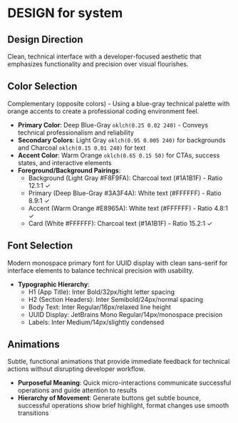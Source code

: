 # DESIGN for system

## Design Direction

Clean, technical interface with a developer-focused aesthetic that emphasizes functionality and precision over visual flourishes.

## Color Selection

Complementary (opposite colors) - Using a blue-gray technical palette with orange accents to create a professional coding environment feel.

- **Primary Color**: Deep Blue-Gray `oklch(0.25 0.02 240)` - Conveys technical professionalism and reliability
- **Secondary Colors**: Light Gray `oklch(0.95 0.005 240)` for backgrounds and Charcoal `oklch(0.15 0.01 240)` for text
- **Accent Color**: Warm Orange `oklch(0.65 0.15 50)` for CTAs, success states, and interactive elements
- **Foreground/Background Pairings**:
    - Background (Light Gray #F8F9FA): Charcoal text (#1A1B1F) - Ratio 12.1:1 ✓
    - Primary (Deep Blue-Gray #3A3F4A): White text (#FFFFFF) - Ratio 8.9:1 ✓
    - Accent (Warm Orange #E8965A): White text (#FFFFFF) - Ratio 4.8:1 ✓
    - Card (White #FFFFFF): Charcoal text (#1A1B1F) - Ratio 15.2:1 ✓

## Font Selection

Modern monospace primary font for UUID display with clean sans-serif for interface elements to balance technical precision with usability.

- **Typographic Hierarchy**:
    - H1 (App Title): Inter Bold/32px/tight letter spacing
    - H2 (Section Headers): Inter Semibold/24px/normal spacing
    - Body Text: Inter Regular/16px/relaxed line height
    - UUID Display: JetBrains Mono Regular/14px/monospace precision
    - Labels: Inter Medium/14px/slightly condensed

## Animations

Subtle, functional animations that provide immediate feedback for technical actions without disrupting developer workflow.

- **Purposeful Meaning**: Quick micro-interactions communicate successful operations and guide attention to results
- **Hierarchy of Movement**: Generate buttons get subtle bounce, successful operations show brief highlight, format changes use smooth transitions

